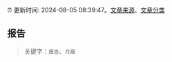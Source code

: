 :alarm_clock: 更新时间: 2024-08-05 08:39:47。[文章来源](/README.md)、[文章分类](/TAGS.md)

## 报告


> 关键字：`报告`、`月报`




